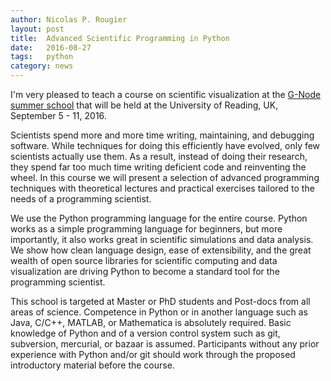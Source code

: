 ```yaml
---
author: Nicolas P. Rougier
layout: post
title:  Advanced Scientific Programming in Python
date:   2016-08-27
tags:   python
category: news
---
```


I'm very pleased to teach a course on scientific visualization at the [G-Node
summer school](https://python.g-node.org/wiki/) that will be held at the University of Reading, UK, September 5 -
11, 2016.

Scientists spend more and more time writing, maintaining, and debugging
software. While techniques for doing this efficiently have evolved, only few
scientists actually use them. As a result, instead of doing their research,
they spend far too much time writing deficient code and reinventing the
wheel. In this course we will present a selection of advanced programming
techniques with theoretical lectures and practical exercises tailored to the
needs of a programming scientist.

We use the Python programming language for the entire course. Python works as a
simple programming language for beginners, but more importantly, it also works
great in scientific simulations and data analysis. We show how clean language
design, ease of extensibility, and the great wealth of open source libraries
for scientific computing and data visualization are driving Python to become a
standard tool for the programming scientist.

This school is targeted at Master or PhD students and Post-docs from all areas
of science. Competence in Python or in another language such as Java, C/C++,
MATLAB, or Mathematica is absolutely required. Basic knowledge of Python and of
a version control system such as git, subversion, mercurial, or bazaar is
assumed. Participants without any prior experience with Python and/or git
should work through the proposed introductory material before the course.


